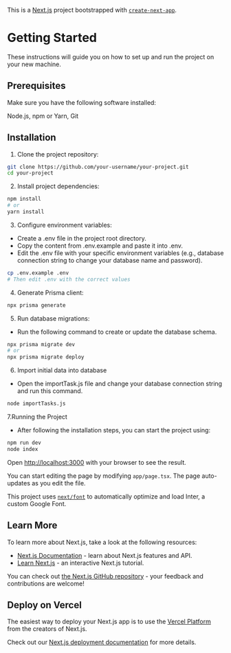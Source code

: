 This is a [Next.js](https://nextjs.org/) project bootstrapped with [`create-next-app`](https://github.com/vercel/next.js/tree/canary/packages/create-next-app).

# Getting Started
These instructions will guide you on how to set up and run the project on your new machine.

## Prerequisites
Make sure you have the following software installed:

Node.js, npm or Yarn,  Git
## Installation

1. Clone the project repository:
```bash
git clone https://github.com/your-username/your-project.git
cd your-project
```
2. Install project dependencies:
```bash
npm install
# or
yarn install
```
3. Configure environment variables:

- Create a .env file in the project root directory.
- Copy the content from .env.example and paste it into .env.
- Edit the .env file with your specific environment variables (e.g., database connection string to change your database name and password).
```bash
cp .env.example .env
# Then edit .env with the correct values
```
4. Generate Prisma client:
```bash
npx prisma generate
```
5. Run database migrations:
- Run the following command to create or update the database schema.
```bash
npx prisma migrate dev
# or
npx prisma migrate deploy
```
6. Import initial data into database
- Open the importTask.js file and change your database connection string and run this command.
```bash
node importTasks.js
```
7.Running the Project
- After following the installation steps, you can start the project using:
```bash
npm run dev
node index
```
Open [http://localhost:3000](http://localhost:3000) with your browser to see the result.

You can start editing the page by modifying `app/page.tsx`. The page auto-updates as you edit the file.

This project uses [`next/font`](https://nextjs.org/docs/basic-features/font-optimization) to automatically optimize and load Inter, a custom Google Font.

## Learn More

To learn more about Next.js, take a look at the following resources:

- [Next.js Documentation](https://nextjs.org/docs) - learn about Next.js features and API.
- [Learn Next.js](https://nextjs.org/learn) - an interactive Next.js tutorial.

You can check out [the Next.js GitHub repository](https://github.com/vercel/next.js/) - your feedback and contributions are welcome!

## Deploy on Vercel

The easiest way to deploy your Next.js app is to use the [Vercel Platform](https://vercel.com/new?utm_medium=default-template&filter=next.js&utm_source=create-next-app&utm_campaign=create-next-app-readme) from the creators of Next.js.

Check out our [Next.js deployment documentation](https://nextjs.org/docs/deployment) for more details.
